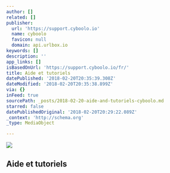 ```yaml
---
author: []
related: []
publisher:
  url: 'https://support.cyboolo.io'
  name: cyboolo
  favicon: null
  domain: api.urlbox.io
keywords: []
description: ''
app_links: []
isBasedOnUrl: 'https://support.cyboolo.io/fr/'
title: Aide et tutoriels
datePublished: '2018-02-20T20:35:39.308Z'
dateModified: '2018-02-20T20:35:38.899Z'
via: {}
inFeed: true
sourcePath: _posts/2018-02-20-aide-and-tutoriels-cyboolo.md
starred: false
datePublishedOriginal: '2018-02-20T20:29:22.089Z'
_context: 'http://schema.org'
_type: MediaObject

---
```

<article style=""><img src="https://api.urlbox.io/v1/efBqJoiklz1sCrXN/png?url=support.cyboolo.io" /><h1>Aide et tutoriels</h1></article>